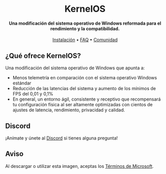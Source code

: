 <h1 align="center">
  <br>
  KernelOS
  <br>
</h1>
<h4 align="center">Una modificación del sistema operativo de Windows reformada para el rendimiento y la compatibilidad.</h4>

<p align="center">
  <a href="https://github.com/Velytics/KernelOS/wiki/2.-Instalación">Instalación</a>
  •
  <a href="https://github.com/Velytics/KernelOS/wiki/1.-FAQ#contenido">FAQ</a>
  •
  <a href="#Discord">Comunidad</a>
</p>

## ¿Qué ofrece KernelOS?

Una modificación del sistema operativo de Windows que apunta a:

- Menos telemetría en comparación con el sistema operativo Windows estándar
- Reducción de las latencias del sistema y aumento de los mínimos de FPS del 0,01 y 0,1%
- En general, un entorno ágil, consistente y receptivo que recompensará tu configuración física al ser altamente optimizadas con cientos de ajustes de latencia, rendimiento, privacidad y calidad.

## Discord
¡Anímate y únete al [Discord](https://discord.gg/xx6S3g3HzE) si tienes alguna pregunta!

## Aviso
Al descargar o utilizar esta imagen, aceptas los [Términos de Microsoft](https://www.microsoft.com/en-us/Useterms/Retail/Windows/10/UseTerms_Retail_Windows_10_English.htm).
